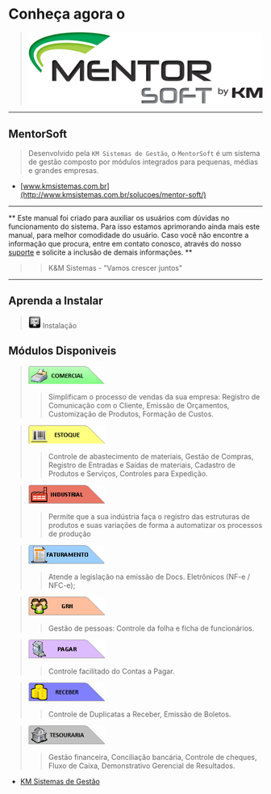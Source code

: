 # Conheça agora o
> ![MentorSoft](img/MentorSoft.png) 

---

##  MentorSoft

> Desenvolvido pela `KM Sistemas de Gestão`, o `MentorSoft` é um sistema de gestão composto por módulos integrados para pequenas, médias e grandes empresas.

* [www.kmsistemas.com.br](http://www.kmsistemas.com.br/solucoes/mentor-soft/) 

---

** Este manual foi criado para auxiliar os usuários com dúvidas no funcionamento do sistema.
Para isso estamos aprimorando ainda mais este manual, para melhor comodidade do usuário. Caso você não encontre a informação que procura, entre em contato conosco, através do nosso [suporte](http://www.kmsistemas.com.br/atendimento-2/) e solicite a inclusão de demais informações.
**

>>K&M Sistemas - "Vamos crescer juntos"

---
## Aprenda a Instalar  
> [![Instalação](/img/modulos/instalacao.png)](instalacao.md) Instalação

## Módulos Disponiveis

>  [![Comercial](/img/modulos/comsist.png)](modulos/comercial)
>> Simplificam o processo de vendas da sua empresa: Registro de Comunicação com o Cliente, Emissão de Orçamentos, Customização de Produtos, Formação de Custos.  

> [![Estoque](/img/modulos/estsist.png)](modulos/estoque)
>> Controle de abastecimento de materiais, Gestão de Compras, Registro de Entradas e Saídas de materiais, Cadastro de Produtos e Serviços, Controles para Expedição.  

> [![Industrial](/img/modulos/indsist.png)](modulos/industrial)
>> Permite que a sua indústria faça o registro das estruturas de produtos e suas variações de forma a automatizar os processos de produção
    
> [![Faturamento](/img/modulos/fatsist.png)](modulos/faturamento)
>>  Atende a legislação na emissão de Docs. Eletrônicos (NF-e / NFC-e);

> [![GRH](/img/modulos/grhsist.png)](modulos/grh)
>> Gestão de pessoas: Controle da folha e ficha de funcionários.

> [![Pagar](/img/modulos/pagsist.png)](modulos/pagar)
>>  Controle facilitado do Contas a Pagar.

> [![Receber](/img/modulos/recsist.png)](modulos/receber)
>>  Controle de Duplicatas a Receber, Emissão de Boletos.

> [![Tesouraria](/img/modulos/tessist.png)](modulos/tesouraria)
>> Gestão financeira, Conciliação bancária, Controle de cheques, Fluxo de Caixa, Demonstrativo Gerencial de Resultados.


* [KM Sistemas de Gestão](http://www.kmsistemas.com.br/)